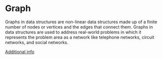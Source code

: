 # Graph
Graphs in data structures are non-linear data structures made up of a finite number of nodes or vertices and the edges that connect them. 
Graphs in data structures are used to address real-world problems in which it represents the problem area as a network like telephone networks, circuit networks, and social networks.

[Additional info](https://www.kodeco.com/773-swift-algorithm-club-graphs-with-adjacency-list)
